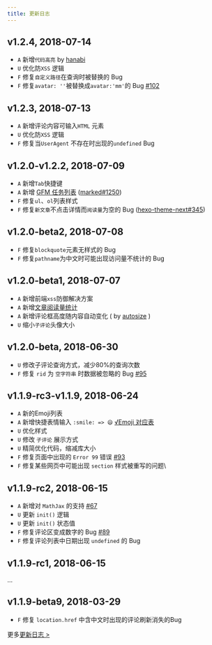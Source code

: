 ```yaml
---
title: 更新日志
---
```


## v1.2.4, 2018-07-14

- `A` 新增`代码高亮` by [hanabi](https://github.com/egoist/hanabi)
- `U` 优化防`XSS` 逻辑
- `F` 修复`自定义路径`在查询时被替换的 Bug
- `F` 修复`avatar: ''`被替换成`avatar:'mm'`的 Bug [#102](https://github.com/xCss/Valine/issues/102)

## v1.2.3, 2018-07-13

- `A` 新增评论内容可输入`HTML` 元素
- `U` 优化防`XSS` 逻辑
- `F` 修复当`UserAgent` 不存在时出现的`undefined` Bug

## v1.2.0-v1.2.2, 2018-07-09

- `A` 新增`Tab`快捷键
- `A` 新增 [GFM 任务列表](https://github.github.com/gfm/#task-list-items-extension-) ([marked#1250](https://github.com/markedjs/marked/pull/1250))
- `F` 修复`ul`、`ol`列表样式
- `F` 修复`新文章`不点击详情而`阅读量`为空的 Bug ([hexo-theme-next#345](https://github.com/theme-next/hexo-theme-next/pull/345#issuecomment-403285823))

## v1.2.0-beta2, 2018-07-08

- `F` 修复`blockquote`元素无样式的 Bug
- `F` 修复`pathname`为中文时可能出现访问量不统计的 Bug

## v1.2.0-beta1, 2018-07-07

- `A` 新增前端`xss`防御解决方案
- `A` 新增[文章阅读量统计](/visitor.html) 
- `A` 新增评论框高度随内容自动变化 ( by [autosize](https://github.com/jackmoore/autosize) )
- `U` 缩小`子评论`头像大小

## v1.2.0-beta, 2018-06-30

- `U` 修改子评论查询方式，减少80%的查询次数
- `F` 修复 `rid` 为 `空字符串` 时数据被忽略的 Bug [#95](https://github.com/xCss/Valine/issues/95)

## v1.1.9-rc3-v1.1.9, 2018-06-24

- `A` 新的Emoji列表
- `A` 新增快捷表情输入 `:smile: => 😄`  [√Emoji 对应表](https://github.com/xCss/Valine/blob/master/dist/plugins/emojis/light.json)
- `U` 优化样式
- `U` 修改 `子评论` 展示方式
- `U` 精简优化代码，缩减库大小
- `F` 修复页面中出现的 `Error 99` 错误 [#93](https://github.com/xCss/Valine/issues/93) 
- `F` 修复某些网页中可能出现 `section` 样式被重写的问题\

## v1.1.9-rc2, 2018-06-15

- `A` 新增对 `MathJax` 的支持 [#67](https://github.com/xCss/Valine/issues/67) 
- `U` 更新 `init()` 逻辑
- `U` 更新 `init()` 状态值
- `F` 修复评论区变成数字的 Bug [#89](https://github.com/xCss/Valine/issues/89) 
- `F` 修复评论列表中日期出现 `undefined` 的 Bug


## v1.1.9-rc1, 2018-06-15

...

## v1.1.9-beta9, 2018-03-29

- `F` 修复 `location.href` 中含中文时出现的评论刷新消失的Bug

更多[更新日志 >](https://github.com/xCss/Valine/releases)